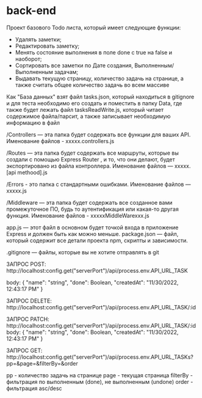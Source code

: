 # back-end

Проект базового Todo листа, который имеет следующие функции:

- Удалять заметки;
- Редактировать заметку;
- Менять состояние выполнения в поле done с true на false и наоборот;
- Сортировать все заметки по Дате создания, Выполненным/ Выполненным задачам;
- Выдавать текущую страницу, количество задачь на странице, а также считать общее количество задачь во всем массиве

Как "База данных" взят файл tasks.json, который находиться в gitignore и для теста необходимо его создать и поместить в папку Data, где
также будет лежать файл tasksReadWrite.js, который читает содержимое файла/парсит, а также записывает необходимую информацию в файл

/Controllers — эта папка будет содержать все функции для ваших API.
Именование файлов - xxxxx.controllers.js

/Routes — эта папка будет содержать все маршруты, которые вы создали с помощью Express Router , и то, что они делают, будет экспортировано из файла контроллера.
Именование файлов — xxxxx.[api methood].js

/Errors - это папка с стандартными ошибками.
Именование файлов — xxxxx.js

/Middleware — эта папка будет содержать все созданное вами промежуточное ПО, будь то аутентификация или какая-то другая функция.
Именование файлов - xxxxxMiddleWarexxx.js

app.js — этот файл в основном будет точкой входа в приложение Express и должен быть как можно меньше.
package.json — файл, который содержит все детали проекта npm, скрипты и зависимости.

.gitignore — файлы, которые вы не хотите отправлять в git

ЗАПРОС POST: http://localhost:config.get("serverPort")/api/process.env.API_URL_TASK

body:
{
"name": "string",
"done": Boolean,
"createdAt": "11/30/2022, 12:43:17 PM"
}

ЗАПРОС DELETE: http://localhost:config.get("serverPort")/api/process.env.API_URL_TASK/:id

ЗАПРОС PATCH: http://localhost:config.get("serverPort")/api/process.env.API_URL_TASK/:id
body:
{
"name": "string",
"done": Boolean,
"createdAt": "11/30/2022, 12:43:17 PM"
}

ЗАПРОС GET: http://localhost:config.get("serverPort")/api/process.env.API_URL_TASKs?pp=&page=&filterBy=&order

pp - количество задачь на странице
page - текущая страница
filterBy - фильтрация по выполненным (done), не выполненным (undone)
order - фильтрация asc/desc
